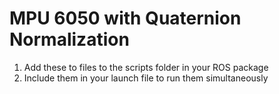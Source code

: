 # MPU 6050 with Quaternion Normalization
1. Add these to files to the scripts folder in your ROS package
2. Include them in your launch file to run them simultaneously

